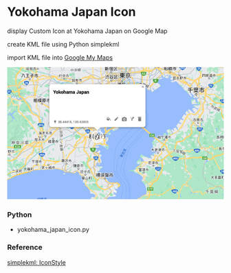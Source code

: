 Yokohama Japan Icon
===============

display  Custom Icon at Yokohama Japan on Google Map

create KML file using Python simplekml

import KML file into [Google My Maps](https://www.google.com//intl/en/maps/about/mymaps/)

![yokohama japan icon](https://github.com/ohwada/World_Countries/blob/main/simplekml/yokohama_japan_icon/screenshots/yokohama_japan_icon.png)


### Python
- yokohama_japan_icon.py

### Reference
[simplekml: IconStyle](https://simplekml.readthedocs.io/en/latest/styles.html#simplekml.IconStyle)


